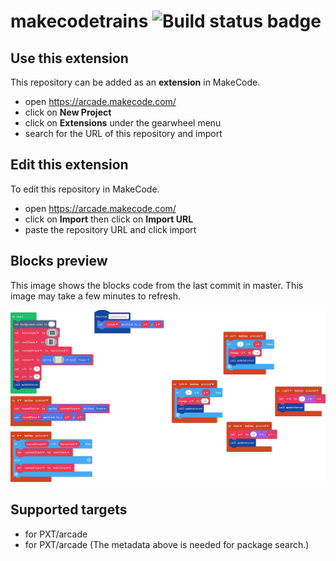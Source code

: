 # makecodetrains ![Build status badge](https://github.com/davidwengier/makecodetrains/workflows/MakeCode/badge.svg)



## Use this extension

This repository can be added as an **extension** in MakeCode.

* open https://arcade.makecode.com/
* click on **New Project**
* click on **Extensions** under the gearwheel menu
* search for the URL of this repository and import

## Edit this extension

To edit this repository in MakeCode.

* open https://arcade.makecode.com/
* click on **Import** then click on **Import URL**
* paste the repository URL and click import

## Blocks preview

This image shows the blocks code from the last commit in master.
This image may take a few minutes to refresh.

![A rendered view of the blocks](https://github.com/davidwengier/makecodetrains/raw/master/.makecode/blocks.png)

## Supported targets

* for PXT/arcade
* for PXT/arcade
(The metadata above is needed for package search.)

